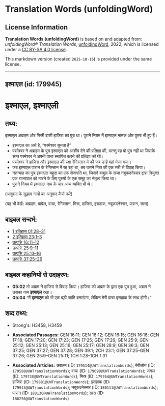 # Translation Words (unfoldingWord)

## License Information

**Translation Words (unfoldingWord)** is based on and adapted from: _unfoldingWord® Translation Words_, [unfoldingWord](https://unfoldingword.org/utw), 2022, which is licensed under a [CC BY-SA 4.0 license](https://creativecommons.org/licenses/by-sa/4.0/legalcode.en).

This markdown version (created `2025-10-16`) is provided under the same license.



--------------------------------

## इश्माएल (id: 179945)

इश्माएल, इश्माएली
=================

तथ्य:
-----

इश्माएल अब्राहम और मिस्री दासी हाजिरा का पुत्र था। पुराने नियम में इश्माएल नामक और पुरुष भी हुए हैं।

* इश्माएल का अर्थ है, “परमेश्वर सुनता है”
* परमेश्वर ने अब्राहम के पुत्र इश्माएल को आशीष देने की प्रतिज्ञा की, परन्तु वह वो पुत्र नहीं था जिसके साथ परमेश्वर ने अपनी वाचा स्थापित करने की प्रतिज्ञा की थी।
* परमेश्वर ने हाजिरा और इश्माएल की रक्षा रेगिस्तान में की जब उन्हें वहां भेजा गया।
* जब इश्माएल पारान के रेगिस्तान में रह रहा था, तब उसने मिस्र की एक स्त्री से विवाह किया।
* नतन्याह का पुत्र इश्माएल यहूदा का एक सेनापति था, जिसने बाबुल के राजा नबूकदनेस्सर द्वारा नियुक्त एक राज्यपाल को मारने के लिए पुरुषों के एक समूह का नेतृत्व किया था।
* पुराने नियम में इश्माएल नाम के चार अन्य व्यक्ति भी थे।

(अनुवाद के सुझाव नामों का अनुवाद कैसे करें)

(यह भी देखें: अब्राहम, बाबेल, वाचा, रेगिस्तान, मिस्र, हाजिरा, इसहाक, नबूकदनेस्सर, पारान, सारा)

बाइबल सन्दर्भ:
--------------

* [1 इतिहास 01:28–31](https://ref.ly/1Chr0:0)
* [2 इतिहास 23:1–3](https://ref.ly/2Chr0:0)
* [उत्पत्ति 16:11–12](https://ref.ly/Gen16:11-Gen16:12)
* [उत्पत्ति 25:9–11](https://ref.ly/Gen25:9-Gen25:11)
* [उत्पत्ति 25:13–16](https://ref.ly/Gen25:13-Gen25:16)
* [उत्पत्ति 37:25–26](https://ref.ly/Gen37:25-Gen37:26)

बाइबल कहानियों से उदाहरण:
-------------------------

* **05:02** तो अब्राम ने हाजिरा से विवाह किया। हाजिरा को अब्राम के द्वारा एक पुत्र हुआ, अब्राम ने उसका नाम **इश्माएल** रखा।
* **05:04** “मैं **इश्माएल** को भी एक बड़ी जाति बनाऊंगा, लेकिन मेरी वाचा इसहाक के साथ होगी।”

शब्द तथ्य:
----------

* Strong's: H3458, H3459

* **Associated Passages:** GEN 16:11; GEN 16:12; GEN 16:15; GEN 16:16; GEN 17:18; GEN 17:20; GEN 17:23; GEN 17:25; GEN 17:26; GEN 25:9; GEN 25:12; GEN 25:13; GEN 25:16; GEN 25:17; GEN 28:9; GEN 36:3; GEN 37:25; GEN 37:27; GEN 37:28; GEN 39:1; 2CH 23:1; GEN 37:25–GEN 37:26; GEN 25:9–GEN 25:11; 1CH 1:28–1CH 1:31
* **Associated Articles:** अब्राहम (ID: `179514@UWTranslationWords`); बेबीलोन (ID: `179588@UWTranslationWords`); वाचा (ID: `179698@UWTranslationWords`); जंगल (ID: `179738@UWTranslationWords`); मिस्र (ID: `179764@UWTranslationWords`); हाजिरा (ID: `179881@UWTranslationWords`); इसहाक (ID: `179943@UWTranslationWords`); नबूकदनेस्सर (ID: `180111@UWTranslationWords`); पारान (ID: `180136@UWTranslationWords`); सारा (ID: `180256@UWTranslationWords`)


